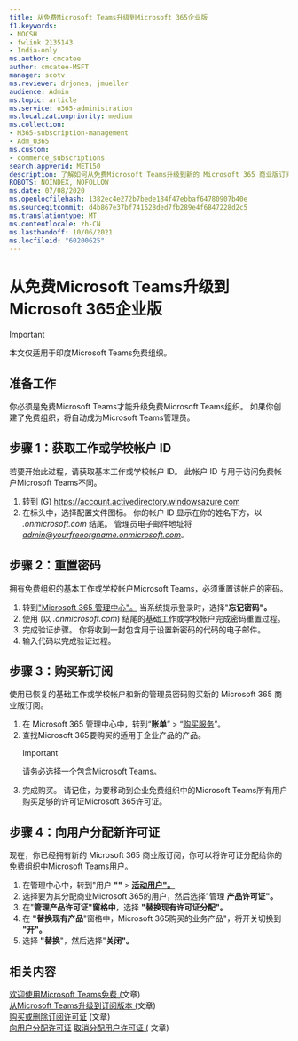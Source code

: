 ```yaml
---
title: 从免费Microsoft Teams升级到Microsoft 365企业版
f1.keywords:
- NOCSH
- fwlink 2135143
- India-only
ms.author: cmcatee
author: cmcatee-MSFT
manager: scotv
ms.reviewer: drjones, jmueller
audience: Admin
ms.topic: article
ms.service: o365-administration
ms.localizationpriority: medium
ms.collection:
- M365-subscription-management
- Adm_O365
ms.custom:
- commerce_subscriptions
search.appverid: MET150
description: 了解如何从免费Microsoft Teams升级到新的 Microsoft 365 商业版订阅。
ROBOTS: NOINDEX, NOFOLLOW
ms.date: 07/08/2020
ms.openlocfilehash: 1382ec4e272b7bede184f47ebbaf64780907b40e
ms.sourcegitcommit: d4b867e37bf741528ded7fb289e4f6847228d2c5
ms.translationtype: MT
ms.contentlocale: zh-CN
ms.lasthandoff: 10/06/2021
ms.locfileid: "60200625"
---
```

# <a name="upgrade-from-microsoft-teams-free-to-microsoft-365-for-business"></a>从免费Microsoft Teams升级到Microsoft 365企业版

> [!IMPORTANT]
> 本文仅适用于印度Microsoft Teams免费组织。

## <a name="before-you-begin"></a>准备工作

你必须是免费Microsoft Teams才能升级免费Microsoft Teams组织。 如果你创建了免费组织，将自动成为Microsoft Teams管理员。

## <a name="step-1-get-your-work-or-school-account-id"></a>步骤 1：获取工作或学校帐户 ID

若要开始此过程，请获取基本工作或学校帐户 ID。 此帐户 ID 与用于访问免费帐户Microsoft Teams不同。

1. 转到 (G) <a href="https://go.microsoft.com/fwlink/p/?linkid=2134797" target="_blank"><https://account.activedirectory.windowsazure.com></a>
2. 在标头中，选择配置文件图标。 你的帐户 ID 显示在你的姓名下方，以 *.onmicrosoft.com* 结尾。
    管理员电子邮件地址将 *admin@yourfreeorgname.onmicrosoft.com。*

## <a name="step-2-reset-your-password"></a>步骤 2：重置密码

拥有免费组织的基本工作或学校帐户Microsoft Teams，必须重置该帐户的密码。

1. 转到<a href="https://go.microsoft.com/fwlink/p/?linkid=2024339" target="_blank">"Microsoft 365 管理中心"。</a> 当系统提示登录时，选择"**忘记密码"。**
2. 使用 (以 *.onmicrosoft.com*) 结尾的基础工作或学校帐户完成密码重置过程。
3. 完成验证步骤。 你将收到一封包含用于设置新密码的代码的电子邮件。
4. 输入代码以完成验证过程。

## <a name="step-3-buy-your-new-subscription"></a>步骤 3：购买新订阅

使用已恢复的基础工作或学校帐户和新的管理员密码购买新的 Microsoft 365 商业版订阅。

1. 在 Microsoft 365 管理中心中，转到“**账单**” > “<a href="https://go.microsoft.com/fwlink/p/?linkid=868433" target="_blank">购买服务</a>”。
2. 查找Microsoft 365要购买的适用于企业产品的产品。
    > [!IMPORTANT]
    > 请务必选择一个包含Microsoft Teams。
3. 完成购买。 请记住，为要移动到企业免费组织中的Microsoft Teams所有用户购买足够的许可证Microsoft 365许可证。

## <a name="step-4-assign-new-licenses-to-users"></a>步骤 4：向用户分配新许可证

现在，你已经拥有新的 Microsoft 365 商业版订阅，你可以将许可证分配给你的免费组织中Microsoft Teams用户。

1. 在管理中心中，转到"用户 **""**  >  <a href="https://go.microsoft.com/fwlink/p/?linkid=834822" target="_blank">**活动用户"。**</a>
2. 选择要为其分配商业Microsoft 365的用户，然后选择"管理 **产品许可证"。**
3. 在"**管理产品许可证"窗格中**，选择 **"替换现有许可证分配"。**
4. 在 **"替换现有产品**"窗格中，Microsoft 365购买的业务产品"，将开关切换到 **"开"。**
5. 选择 **"替换**"，然后选择"**关闭"。**

## <a name="related-content"></a>相关内容

[欢迎使用Microsoft Teams免费 (](https://support.microsoft.com/office/6d79a648-6913-4696-9237-ed13de64ae3c)文章) \
[从Microsoft Teams升级到订阅版本 (](/microsoftteams/upgrade-freemium)文章) \
[购买或删除订阅许可证](../licenses/buy-licenses.md) (文章) \
[向用户分配许可证](../../admin/manage/assign-licenses-to-users.md)
[取消分配用户许可证 (](../../admin/manage/remove-licenses-from-users.md) 文章) 
